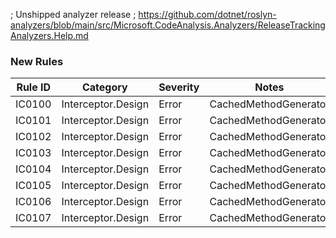 ﻿; Unshipped analyzer release
; https://github.com/dotnet/roslyn-analyzers/blob/main/src/Microsoft.CodeAnalysis.Analyzers/ReleaseTrackingAnalyzers.Help.md

### New Rules

Rule ID | Category | Severity | Notes
--------|----------|----------|-------
IC0100 | Interceptor.Design | Error | CachedMethodGenerator
IC0101 | Interceptor.Design | Error | CachedMethodGenerator
IC0102 | Interceptor.Design | Error | CachedMethodGenerator
IC0103 | Interceptor.Design | Error | CachedMethodGenerator
IC0104 | Interceptor.Design | Error | CachedMethodGenerator
IC0105 | Interceptor.Design | Error | CachedMethodGenerator
IC0106 | Interceptor.Design | Error | CachedMethodGenerator
IC0107 | Interceptor.Design | Error | CachedMethodGenerator

